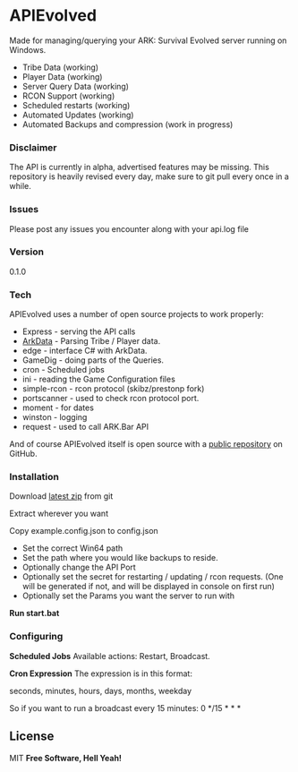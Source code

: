 # APIEvolved

Made for managing/querying your ARK: Survival Evolved server running on Windows.

  - Tribe Data (working)
  - Player Data (working)
  - Server Query Data (working)
  - RCON Support (working)
  - Scheduled restarts (working)
  - Automated Updates (working)
  - Automated Backups and compression (work in progress)


### Disclaimer
The API is currently in alpha, advertised features may be missing.
This repository is heavily revised every day, make sure to git pull
every once in a while.

### Issues
Please post any issues you encounter along with your api.log file

### Version
0.1.0

### Tech

APIEvolved uses a number of open source projects to work properly:

* Express - serving the API calls
* [ArkData](https://github.com/AuthiQ/ArkData) - Parsing Tribe / Player data.
* edge - interface C# with ArkData.
* GameDig - doing parts of the Queries.
* cron - Scheduled jobs
* ini - reading the Game Configuration files
* simple-rcon - rcon protocol (skibz/prestonp fork)
* portscanner - used to check rcon protocol port.
* moment - for dates
* winston - logging
* request - used to call ARK.Bar API

And of course APIEvolved itself is open source with a [public repository](https://github.com/teamarkbar/APIEvolved) on GitHub.

### Installation

Download [latest zip](https://github.com/teamarkbar/APIEvolved/archive/master.zip) from git

Extract wherever you want
    
Copy example.config.json to config.json

- Set the correct Win64 path
- Set the path where you would like backups to reside.
- Optionally change the API Port
- Optionally set the secret for restarting / updating / rcon requests. (One will be generated if not, and will be displayed in console on first run)
- Optionally set the Params you want the server to run with

**Run start.bat**

### Configuring
**Scheduled Jobs**
Available actions: Restart, Broadcast.

**Cron Expression**
The expression is in this format:

seconds, minutes, hours, days, months, weekday

So if you want to run a broadcast every 15 minutes:
    0 */15 * * *

License
----
MIT **Free Software, Hell Yeah!**
